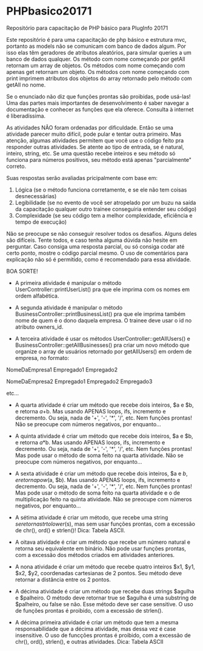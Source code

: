 # PHPbasico20171
Repositório para capacitação de PHP básico para PlugInfo 20171


Este repositório é para uma capacitação de php básico e estrutura mvc, portanto as models não se comunicam com banco de dados algum. Por isso elas têm geradores de atributos aleatórios, para simular queries a um banco de dados qualquer. Os método com nome começando por getAll retornam um array de objetos. Os métodos com nome começando com apenas get retornam um objeto. Os métodos com nome começando com print imprimem atributos dos objetos do array retornado pelo método com getAll no nome.

Se o enunciado não diz que funções prontas são proibidas, pode usá-las! Uma das partes mais importantes de desenvolvimento é saber navegar a documentação e conhecer as funções que ela oferece. Consulta à internet é liberadíssima.

As atividades NÃO foram ordenadas por dificuldade. Então se uma atividade parecer muito difícil, pode pular e tentar outra primeiro. Mas atenção, algumas atividades permitem que você use o código feito pra responder outras atividades. Se atente ao tipo de entrada, se é natural, inteiro, string, etc. Se uma questão recebe inteiros e seu método só funciona para números positivos, seu método está apenas "parcialmente" correto.

Suas respostas serão avaliadas pricipalmente com base em:
1. Lógica (se o método funciona corretamente, e se ele não tem coisas desnecessárias)
2. Legibilidade (se no evento de você ser atropelado por um buzu na saída da capacitação qualquer outro trainee conseguiria entender seu código)
3. Complexidade (se seu código tem a melhor complexidade, eficiência e tempo de execução)

Não se preocupe se não conseguir resolver todos os desafios. Alguns deles são difíceis. Tente todos, e caso tenha alguma dúvida não hesite em perguntar. Caso consiga uma resposta parcial, ou só consiga codar até certo ponto, mostre o código parcial mesmo. O uso de comentários para explicação não só é permitido, como é recomendado para essa atividade.

BOA SORTE!




 - A primeira atividade é manipular o método UserController::printUserList() pra que ele imprima com os nomes em ordem alfabética.




 - A segunda atividade é manipular o método BusinessController::printBusinessList() pra que ele imprima também  nome de quem é o dono daquela empresa. O trainee deve usar o id no atributo owners_id.




 - A terceira atividade é usar os métodos UserController::getAllUsers() e BusinessController::getAllBusinesses() pra criar um novo método que organize o array de usuários retornado por getAllUsers() em ordem de empresa, no formato:

NomeDaEmpresa1
Empregado1
Empregado2

NomeDaEmpresa2
Empregado1
Empregado2
Empregado3

etc...




 - A quarta atividade é criar um método que recebe dois inteiros, $a e $b, e retorna $a+$b. Mas usando APENAS loops, ifs, incremento e decremento. Ou seja, nada de '+', '-', '*', '/', etc. Nem funções prontas! Não se preocupe com números negativos, por enquanto...




 - A quinta atividade é criar um método que recebe dois inteiros, $a e $b, e retorna $a*$b. Mas usando APENAS loops, ifs, incremento e decremento. Ou seja, nada de '+', '-', '*', '/', etc. Nem funções prontas! Mas pode usar o método de soma feito na quarta atividade. Não se preocupe com números negativos, por enquanto...




  - A sexta atividade é criar um método que recebe dois inteiros, $a e $b, e retorna pow($a, $b). Mas usando APENAS loops, ifs, incremento e decremento. Ou seja, nada de '+', '-', '*', '/', etc. Nem funções prontas! Mas pode usar o método de soma feito na quarta atividade e o de multiplicação feito na quinta atividade. Não se preocupe com números negativos, por enquanto...




  - A sétima atividade é criar um método, que recebe uma string $s e retorna strtolower($s), mas sem usar funções prontas, com a excessão de chr(), ord() e strlen()! Dica: Tabela ASCII.




   - A oitava atividade é criar um método que recebe um número natural e retorna seu equivalente em binário. Não pode usar funções prontas, com a excessão dos métodos criados em atividades anteriores.




  - A nona atividade é criar um método que recebe quatro inteiros $x1, $y1, $x2, $y2, coordenadas cartesianas de 2 pontos. Seu método deve retornar a distância entre os 2 pontos.




 - A décima atividade é criar um método que recebe duas strings $agulha e $palheiro. O método deve retornar true se $agulha é uma substring de $palheiro, ou false se não. Esse método deve ser case sensitive. O uso de funções prontas é proibido, com a excessão de strlen().




  - A décima primeira atividade é criar um método que tem a mesma responsabilidade que a décima atividade, mas dessa vez é case insensitive. O uso de funcções prontas é proibido, com a excessão de chr(), ord(), strlen(), e outras atividades. Dica: Tabela ASCII